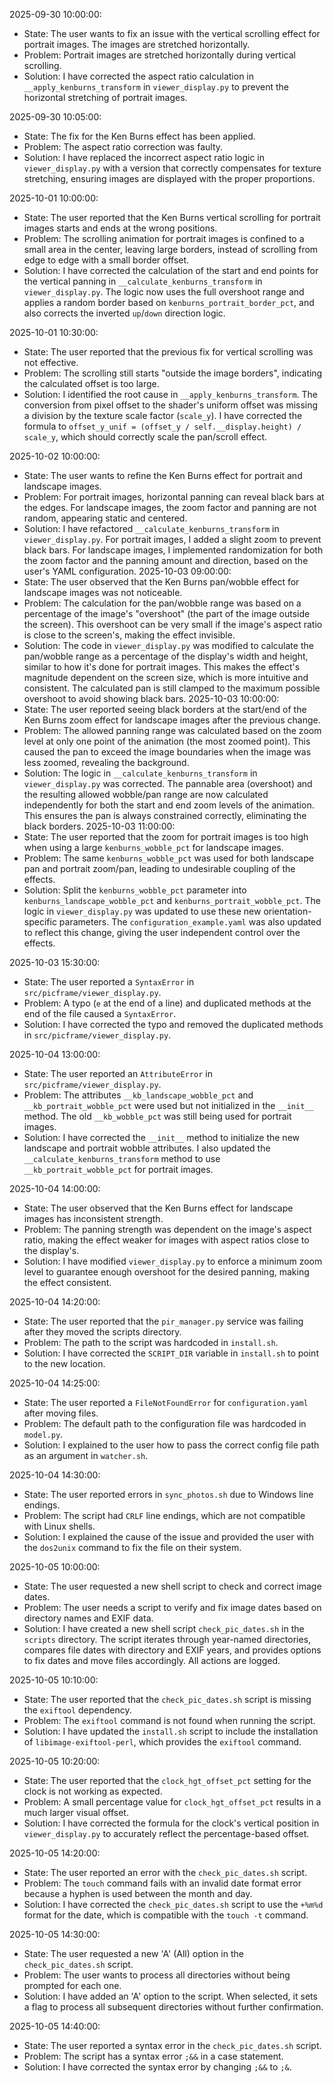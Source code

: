 2025-09-30 10:00:00:
* State: The user wants to fix an issue with the vertical scrolling effect for portrait images. The images are stretched horizontally.
* Problem: Portrait images are stretched horizontally during vertical scrolling.
* Solution: I have corrected the aspect ratio calculation in `__apply_kenburns_transform` in `viewer_display.py` to prevent the horizontal stretching of portrait images.

2025-09-30 10:05:00:
* State: The fix for the Ken Burns effect has been applied.
* Problem: The aspect ratio correction was faulty.
* Solution: I have replaced the incorrect aspect ratio logic in `viewer_display.py` with a version that correctly compensates for texture stretching, ensuring images are displayed with the proper proportions.

2025-10-01 10:00:00:
* State: The user reported that the Ken Burns vertical scrolling for portrait images starts and ends at the wrong positions.
* Problem: The scrolling animation for portrait images is confined to a small area in the center, leaving large borders, instead of scrolling from edge to edge with a small border offset.
* Solution: I have corrected the calculation of the start and end points for the vertical panning in `__calculate_kenburns_transform` in `viewer_display.py`. The logic now uses the full overshoot range and applies a random border based on `kenburns_portrait_border_pct`, and also corrects the inverted `up`/`down` direction logic.

2025-10-01 10:30:00:
* State: The user reported that the previous fix for vertical scrolling was not effective.
* Problem: The scrolling still starts "outside the image borders", indicating the calculated offset is too large.
* Solution: I identified the root cause in `__apply_kenburns_transform`. The conversion from pixel offset to the shader's uniform offset was missing a division by the texture scale factor (`scale_y`). I have corrected the formula to `offset_y_unif = (offset_y / self.__display.height) / scale_y`, which should correctly scale the pan/scroll effect.

2025-10-02 10:00:00:
* State: The user wants to refine the Ken Burns effect for portrait and landscape images.
* Problem: For portrait images, horizontal panning can reveal black bars at the edges. For landscape images, the zoom factor and panning are not random, appearing static and centered.
* Solution: I have refactored `__calculate_kenburns_transform` in `viewer_display.py`. For portrait images, I added a slight zoom to prevent black bars. For landscape images, I implemented randomization for both the zoom factor and the panning amount and direction, based on the user's YAML configuration.
2025-10-03 09:00:00:
* State: The user observed that the Ken Burns pan/wobble effect for landscape images was not noticeable.
* Problem: The calculation for the pan/wobble range was based on a percentage of the image's "overshoot" (the part of the image outside the screen). This overshoot can be very small if the image's aspect ratio is close to the screen's, making the effect invisible.
* Solution: The code in `viewer_display.py` was modified to calculate the pan/wobble range as a percentage of the display's width and height, similar to how it's done for portrait images. This makes the effect's magnitude dependent on the screen size, which is more intuitive and consistent. The calculated pan is still clamped to the maximum possible overshoot to avoid showing black bars.
2025-10-03 10:00:00:
* State: The user reported seeing black borders at the start/end of the Ken Burns zoom effect for landscape images after the previous change.
* Problem: The allowed panning range was calculated based on the zoom level at only one point of the animation (the most zoomed point). This caused the pan to exceed the image boundaries when the image was less zoomed, revealing the background.
* Solution: The logic in `__calculate_kenburns_transform` in `viewer_display.py` was corrected. The pannable area (overshoot) and the resulting allowed wobble/pan range are now calculated independently for both the start and end zoom levels of the animation. This ensures the pan is always constrained correctly, eliminating the black borders.
2025-10-03 11:00:00:
* State: The user reported that the zoom for portrait images is too high when using a large `kenburns_wobble_pct` for landscape images.
* Problem: The same `kenburns_wobble_pct` was used for both landscape pan and portrait zoom/pan, leading to undesirable coupling of the effects.
* Solution: Split the `kenburns_wobble_pct` parameter into `kenburns_landscape_wobble_pct` and `kenburns_portrait_wobble_pct`. The logic in `viewer_display.py` was updated to use these new orientation-specific parameters. The `configuration_example.yaml` was also updated to reflect this change, giving the user independent control over the effects.

2025-10-03 15:30:00:
* State: The user reported a `SyntaxError` in `src/picframe/viewer_display.py`.
* Problem: A typo (`e` at the end of a line) and duplicated methods at the end of the file caused a `SyntaxError`.
* Solution: I have corrected the typo and removed the duplicated methods in `src/picframe/viewer_display.py`.

2025-10-04 13:00:00:
* State: The user reported an `AttributeError` in `src/picframe/viewer_display.py`.
* Problem: The attributes `__kb_landscape_wobble_pct` and `__kb_portrait_wobble_pct` were used but not initialized in the `__init__` method. The old `__kb_wobble_pct` was still being used for portrait images.
* Solution: I have corrected the `__init__` method to initialize the new landscape and portrait wobble attributes. I also updated the `__calculate_kenburns_transform` method to use `__kb_portrait_wobble_pct` for portrait images.

2025-10-04 14:00:00:
* State: The user observed that the Ken Burns effect for landscape images has inconsistent strength.
* Problem: The panning strength was dependent on the image's aspect ratio, making the effect weaker for images with aspect ratios close to the display's.
* Solution: I have modified `viewer_display.py` to enforce a minimum zoom level to guarantee enough overshoot for the desired panning, making the effect consistent.

2025-10-04 14:20:00:
* State: The user reported that the `pir_manager.py` service was failing after they moved the scripts directory.
* Problem: The path to the script was hardcoded in `install.sh`.
* Solution: I have corrected the `SCRIPT_DIR` variable in `install.sh` to point to the new location.

2025-10-04 14:25:00:
* State: The user reported a `FileNotFoundError` for `configuration.yaml` after moving files.
* Problem: The default path to the configuration file was hardcoded in `model.py`.
* Solution: I explained to the user how to pass the correct config file path as an argument in `watcher.sh`.

2025-10-04 14:30:00:
* State: The user reported errors in `sync_photos.sh` due to Windows line endings.
* Problem: The script had `CRLF` line endings, which are not compatible with Linux shells.
* Solution: I explained the cause of the issue and provided the user with the `dos2unix` command to fix the file on their system.

2025-10-05 10:00:00:
* State: The user requested a new shell script to check and correct image dates.
* Problem: The user needs a script to verify and fix image dates based on directory names and EXIF data.
* Solution: I have created a new shell script `check_pic_dates.sh` in the `scripts` directory. The script iterates through year-named directories, compares file dates with directory and EXIF years, and provides options to fix dates and move files accordingly. All actions are logged.

2025-10-05 10:10:00:
* State: The user reported that the `check_pic_dates.sh` script is missing the `exiftool` dependency.
* Problem: The `exiftool` command is not found when running the script.
* Solution: I have updated the `install.sh` script to include the installation of `libimage-exiftool-perl`, which provides the `exiftool` command.

2025-10-05 10:20:00:
* State: The user reported that the `clock_hgt_offset_pct` setting for the clock is not working as expected.
* Problem: A small percentage value for `clock_hgt_offset_pct` results in a much larger visual offset.
* Solution: I have corrected the formula for the clock's vertical position in `viewer_display.py` to accurately reflect the percentage-based offset.

2025-10-05 14:20:00:
* State: The user reported an error with the `check_pic_dates.sh` script.
* Problem: The `touch` command fails with an invalid date format error because a hyphen is used between the month and day.
* Solution: I have corrected the `check_pic_dates.sh` script to use the `+%m%d` format for the date, which is compatible with the `touch -t` command.

2025-10-05 14:30:00:
* State: The user requested a new 'A' (All) option in the `check_pic_dates.sh` script.
* Problem: The user wants to process all directories without being prompted for each one.
* Solution: I have added an 'A' option to the script. When selected, it sets a flag to process all subsequent directories without further confirmation.

2025-10-05 14:40:00:
* State: The user reported a syntax error in the `check_pic_dates.sh` script.
* Problem: The script has a syntax error `;&&` in a case statement.
* Solution: I have corrected the syntax error by changing `;&&` to `;&`.
